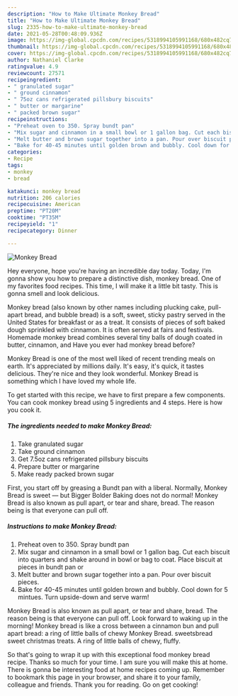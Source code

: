 ```yaml
---
description: "How to Make Ultimate Monkey Bread"
title: "How to Make Ultimate Monkey Bread"
slug: 2335-how-to-make-ultimate-monkey-bread
date: 2021-05-28T00:48:09.936Z
image: https://img-global.cpcdn.com/recipes/5318994105991168/680x482cq70/monkey-bread-recipe-main-photo.jpg
thumbnail: https://img-global.cpcdn.com/recipes/5318994105991168/680x482cq70/monkey-bread-recipe-main-photo.jpg
cover: https://img-global.cpcdn.com/recipes/5318994105991168/680x482cq70/monkey-bread-recipe-main-photo.jpg
author: Nathaniel Clarke
ratingvalue: 4.9
reviewcount: 27571
recipeingredient:
- " granulated sugar"
- " ground cinnamon"
- " 75oz cans refrigerated pillsbury biscuits"
- " butter or margarine"
- " packed brown sugar"
recipeinstructions:
- "Preheat oven to 350. Spray bundt pan"
- "Mix sugar and cinnamon in a small bowl or 1 gallon bag. Cut each biscuit into quarters and shake around in bowl or bag to coat. Place biscuit at pieces in bundt pan or"
- "Melt butter and brown sugar together into a pan. Pour over biscuit pieces."
- "Bake for 40-45 minutes until golden brown and bubbly. Cool down for 5 mintues. Turn upside-down and serve warm!"
categories:
- Recipe
tags:
- monkey
- bread

katakunci: monkey bread 
nutrition: 206 calories
recipecuisine: American
preptime: "PT20M"
cooktime: "PT35M"
recipeyield: "1"
recipecategory: Dinner

---
```



![Monkey Bread](https://img-global.cpcdn.com/recipes/5318994105991168/680x482cq70/monkey-bread-recipe-main-photo.jpg)

Hey everyone, hope you're having an incredible day today. Today, I'm gonna show you how to prepare a distinctive dish, monkey bread. One of my favorites food recipes. This time, I will make it a little bit tasty. This is gonna smell and look delicious.

Monkey bread (also known by other names including plucking cake, pull-apart bread, and bubble bread) is a soft, sweet, sticky pastry served in the United States for breakfast or as a treat. It consists of pieces of soft baked dough sprinkled with cinnamon. It is often served at fairs and festivals. Homemade monkey bread combines several tiny balls of dough coated in butter, cinnamon, and Have you ever had monkey bread before?

Monkey Bread is one of the most well liked of recent trending meals on earth. It's appreciated by millions daily. It's easy, it's quick, it tastes delicious. They're nice and they look wonderful. Monkey Bread is something which I have loved my whole life.


To get started with this recipe, we have to first prepare a few components. You can cook monkey bread using 5 ingredients and 4 steps. Here is how you cook it.

<!--inarticleads1-->

##### The ingredients needed to make Monkey Bread:

1. Take  granulated sugar
1. Take  ground cinnamon
1. Get  7.5oz cans refrigerated pillsbury biscuits
1. Prepare  butter or margarine
1. Make ready  packed brown sugar


First, you start off by greasing a Bundt pan with a liberal. Normally, Monkey Bread is sweet — but Bigger Bolder Baking does not do normal! Monkey Bread is also known as pull apart, or tear and share, bread. The reason being is that everyone can pull off. 

<!--inarticleads2-->

##### Instructions to make Monkey Bread:

1. Preheat oven to 350. Spray bundt pan
1. Mix sugar and cinnamon in a small bowl or 1 gallon bag. Cut each biscuit into quarters and shake around in bowl or bag to coat. Place biscuit at pieces in bundt pan or
1. Melt butter and brown sugar together into a pan. Pour over biscuit pieces.
1. Bake for 40-45 minutes until golden brown and bubbly. Cool down for 5 mintues. Turn upside-down and serve warm!


Monkey Bread is also known as pull apart, or tear and share, bread. The reason being is that everyone can pull off. Look forward to waking up in the morning! Monkey bread is like a cross between a cinnamon bun and pull apart bread: a ring of little balls of chewy Monkey Bread. sweetsbread sweet christmas treats. A ring of little balls of chewy, fluffy. 

So that's going to wrap it up with this exceptional food monkey bread recipe. Thanks so much for your time. I am sure you will make this at home. There is gonna be interesting food at home recipes coming up. Remember to bookmark this page in your browser, and share it to your family, colleague and friends. Thank you for reading. Go on get cooking!
